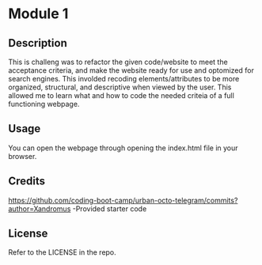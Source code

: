 # Module 1

## Description

This is challeng was to refactor the given code/website to meet the acceptance criteria, and make the website ready for use and optomized for search engines. This involded recoding elements/attributes to be more organized, structural, and descriptive when viewed by the user. This allowed me to learn what and how to code the needed criteia of a full functioning webpage.

## Usage

You can open the webpage through opening the index.html file in your browser.

## Credits

https://github.com/coding-boot-camp/urban-octo-telegram/commits?author=Xandromus
  -Provided starter code

## License

Refer to the LICENSE in the repo.